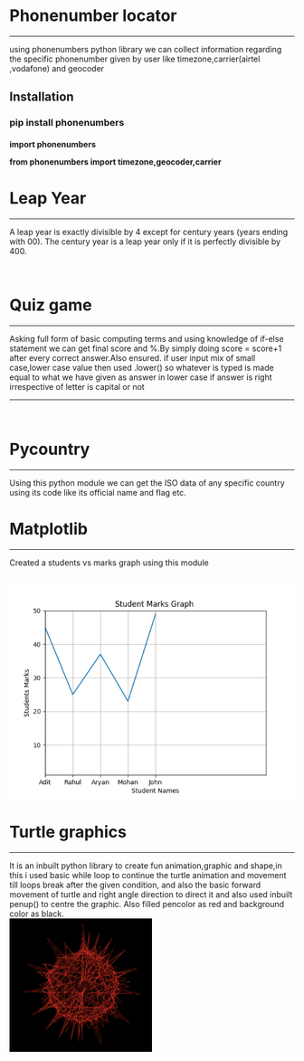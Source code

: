 <h1>Phonenumber locator</h1><hr>

<p>using phonenumbers python library we can collect information regarding the specific phonenumber given by user like timezone,carrier(airtel ,vodafone)
and geocoder</p>
  
  
<h2>Installation</h2>

<h3>pip install phonenumbers</h3>
  
<h4>import phonenumbers

from phonenumbers import timezone,geocoder,carrier</h4>




<h1>Leap Year</h1><hr>

<p>A leap year is exactly divisible by 4 except for century years (years ending with 00). The century year is a leap year only if it is perfectly divisible by 400.</p><br>

<h1>Quiz game</h1><hr>

<p>Asking full form of basic computing terms and using knowledge of if-else statement we can get final score and %.By simply doing score = score+1 after every correct answer.Also ensured. if user input mix of small case,lower case value then used .lower() so whatever is typed is made equal to what we have given as answer in lower case if answer is right irrespective of letter is capital or not</p><hr><br>

<h1>Pycountry</h1><hr>

<p>Using this python module we can get the ISO data of any specific country using its code like its official name and flag etc.</p>

<h1>Matplotlib</h1><hr>

<p>Created a students vs marks graph using this module<p><br>

<img src="graph.png"/>


<h1>Turtle graphics</h1><hr>

<p>It is  an inbuilt python library to create fun animation,graphic and shape,in this i used basic while loop to continue the turtle animation and movement till loops break after the given condition, and also the basic forward movement of turtle and right angle direction to direct it and also used inbuilt penup() to centre the graphic. Also filled pencolor as red and background color as black.<br>



<img src="/screenshots/Screenshot 2023-04-19 at 11.44.53 PM.png " width=50%/>



